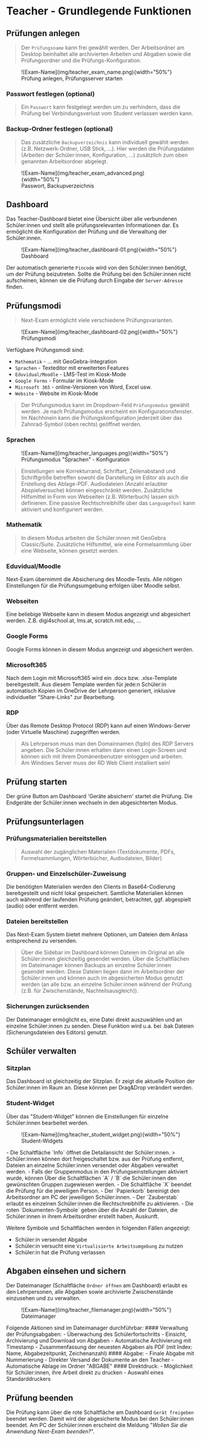 # Teacher - Grundlegende Funktionen

## Prüfungen anlegen
> Der `Prüfungsname` kann frei gewählt werden. Der Arbeitsordner am Desktop beinhaltet alle archivierten Arbeiten und Abgaben sowie die Prüfungsordner und die Prüfungs-Konfiguration.
<figure markdown="span">
    ![Exam-Name](img/teacher_exam_name.png){width="50%"}
    <figcaption>Prüfung anlegen, Prüfungsserver starten</figcaption>
</figure>

### Passwort festlegen (optional)
> Ein `Passwort` kann festgelegt werden um zu verhindern, dass die Prüfung bei Verbindungsverlust vom Student verlassen werden kann.

### Backup-Ordner festlegen (optional)
> Das zusätzliche `Backupverzeichnis` kann individuell gewählt werden (z.B. Netzwerk-Ordner, USB Stick, ...). Hier werden die Prüfungsdaten (Arbeiten der Schüler:innen, Konfiguration, ...) zusätzlich zum oben genannten Arbeitsordner abgelegt.
<figure markdown="span">
    ![Exam-Name](img/teacher_exam_advanced.png){width="50%"}
    <figcaption>Passwort, Backupverzeichnis</figcaption>
</figure>

## Dashboard
Das Teacher-Dashboard bietet eine Übersicht über alle verbundenen Schüler:innen und stellt alle prüfungsrelevanten Informationen dar.
Es ermöglicht die Konfiguration der Prüfung und die Verwaltung der Schüler:innen.

<figure markdown="span">
    ![Exam-Name](img/teacher_dashboard-01.png){width="50%"}
    <figcaption>Dashboard</figcaption>
</figure>

Der automatisch generierte `Pincode` wird von den Schüler:innen benötigt, um der Prüfung beizutreten.
Sollte die Prüfung bei den Schüler:innen nicht aufscheinen, können sie die Prüfung durch Eingabe der `Server-Adresse` finden.

## Prüfungsmodi
> Next-Exam ermöglicht viele verschiedene Prüfungsvarianten. 

<figure markdown="span">
    ![Exam-Name](img/teacher_dashboard-02.png){width="50%"}
    <figcaption>Prüfungsmodi</figcaption>
</figure>

Verfügbare Prüfungsmodi sind:

- `Mathematik` - ... mit GeoGebra-Integration
- `Sprachen` - Texteditor mit erweiterten Features
- `Eduvidual/Moodle` - LMS-Test im Kiosk-Mode
- `Google Forms` - Formular im Kiosk-Mode
- `Microsoft 365` - online-Versionen von Word, Excel usw.
- `Website` - Website im Kiosk-Mode

> Der Prüfungsmodus kann im Dropdown-Feld `Prüfungsmodus` gewählt werden. Je nach Prüfungsmodus erscheint ein Konfigurationsfenster. Im Nachhinein kann die Prüfungskonfiguration jederzeit über das Zahnrad-Symbol (oben rechts) geöffnet werden.

### Sprachen

<figure markdown="span">
    ![Exam-Name](img/teacher_languages.png){width="50%"}
    <figcaption>Prüfungsmodus "Sprachen" - Konfiguration</figcaption>
</figure>

> Einstellungen wie Korrekturrand, Schriftart, Zeilenabstand und Schriftgröße betreffen sowohl die Darstellung im Editor als auch die Erstellung des Ablage-PDF. Audiodateien (Anzahl erlaubter Abspielversuche) können eingeschränkt werden. Zusätzliche Hilfsmittel in Form von Webseiten (z.B. Wörterbuch) lassen sich definieren. Eine passive Rechtschreibhilfe über das `LanguageTool` kann aktiviert und konfiguriert werden.

### Mathematik
>In diesem Modus arbeiten die Schüler:innen mit GeoGebra Classic/Suite. Zusätzliche Hilfsmittel, wie eine Formelsammlung über eine Webseite, können gesetzt werden.

### Eduvidual/Moodle
Next-Exam übernimmt die Absicherung des Moodle-Tests. Alle nötigen Einstellungen für die Prüfungsumgebung erfolgen über Moodle selbst.

### Webseiten
Eine beliebige Webseite kann in diesem Modus angezeigt und abgesichert werden. Z.B. digi4school.at, lms.at, scratch.mit.edu, ...

### Google Forms
Google Forms können in diesem Modus angezeigt und abgesichert werden.

### Microsoft365
Nach dem Login mit Microsoft365 wird ein .docx bzw. .xlsx-Template bereitgestellt.
Aus diesem Template werden für jede:n Schüler:in automatisch Kopien im OneDrive der Lehrperson generiert, inklusive individueller "Share-Links" zur Bearbeitung.

### RDP
Über das Remote Desktop Protocol (RDP) kann auf einen Windows-Server (oder Virtuelle Maschine) zugegriffen werden.
>Als Lehrperson muss man den Domainnamen (fqdn) des RDP Servers angeben. Die Schüler:innen erhalten dann einen Login-Screen und können sich mit ihrem Domänenbenutzer einloggen und arbeiten.  
>Am Windows Server muss der RD Web Client installiert sein!


## Prüfung starten
Der grüne Button am Dashboard 'Geräte absichern' startet die Prüfung. Die Endgeräte der Schüler:innen wechseln in den abgesichterten Modus.

## Prüfungsunterlagen
### Prüfungsmaterialien bereitstellen
>Auswahl der zugänglichen Materialien (Textdokumente, PDFs, Formelsammlungen, Wörterbücher, Audiodateien, Bilder)
### Gruppen- und Einzelschüler-Zuweisung
Die benötigten Materialien werden den Clients in Base64-Codierung bereitgestellt und nicht lokal gespeichert.
Samtliche Materialien können auch während der laufenden Prüfung geändert, betrachtet, ggf. abgespielt (audio) oder entfernt werden.

### Dateien bereitstellen
Das Next-Exam System bietet mehrere Optionen, um Dateien dem Anlass entsprechend zu versenden.
>Über die Sidebar im Dashboard können Dateien im Original an alle Schüler:innen gleichzeitig gesendet werden. Über die Schaltflächen im Dateimanager können Backups an einzelne Schüler:innen gesendet werden. Diese Dateien liegen dann im Arbeitsordner der Schüler:innen und können auch im abgesicherten Modus genutzt werden (an alle bzw. an einzelne Schüler:innen während der Prüfung (z.B. für Zwischenstände, Nachteilsausgleich)).

### Sicherungen zurücksenden
Der Dateimanager ermöglicht es, eine Datei direkt auszuwählen und an einzelne Schüler:innen zu senden. Diese Funktion wird u.a. bei .bak Dateien (Sicherungsdateien des Editors) genutzt.

## Schüler verwalten
### Sitzplan
Das Dashboard ist gleichzeitig der Sitzplan. Er zeigt die aktuelle Position der Schüler:innen im Raum an. Diese können per Drag&Drop verändert werden.
### Student-Widget
Über das "Student-Widget" können die Einstellungen für einzelne Schüler:innen bearbeitet werden.
<figure markdown="span">
    ![Exam-Name](img/teacher_student_widget.png){width="50%"}
    <figcaption>Student-Widgets</figcaption>
</figure>
- Die Schaltfläche `Info` öffnet die Detailansicht der Schüler:innen.
> Schüler:innen können dort freigeschaltet bzw. aus der Prüfung entfernt, Dateien an einzelne Schüler:innen versendet oder Abgaben verwaltet werden.
- Falls der Gruppenmodus in den Prüfungseinstellungen aktiviert wurde, können Über die Schaltflächen `A` / `B` die Schüler:innen den gewünschten Gruppen zugewiesen werden.
- Die Schaltfläche `X` beendet die Prüfung für die jeweiligen Person.
- Der `Papierkorb` bereinigt den Arbeitsordner am PC der jeweiligen Schüler:innen.
- Der `Zauberstab` erlaubt es einzelnen Schüler:innen die Rechtschreibhilfe zu aktivieren.
- Die roten `Dokumenten-Symbole` geben über die Anzahl der Dateien, die Schüler:innen in ihrem Arbeitsordner erstellt haben, Auskunft.

Weitere Symbole und Schaltflächen werden in folgenden Fällen angezeigt:

- Schüler:in versendet Abgabe
- Schüler:in versucht eine `Virtualisierte Arbeitsumgebung` zu nutzen
- Schüler:in hat die Prüfung verlassen

## Abgaben einsehen und sichern
Der Dateimanager (Schaltfläche `Ordner öffnen` am Dashboard) erlaubt es den Lehrpersonen, alle Abgaben sowie archivierte Zwischenstände einzusehen und zu verwalten.
<figure markdown="span">
    ![Exam-Name](img/teacher_filemanager.png){width="50%"}
    <figcaption>Dateimanager</figcaption>
</figure>
Folgende Aktionen sind im Dateimanager durchführbar:
#### Verwaltung der Prüfungsabgaben:
- Überwachung des Schülerfortschritts
- Einsicht, Archivierung und Download von Abgaben
- Automatische Archivierung mit Timestamp
- Zusammenfassung der neuesten Abgaben als PDF (mit Index: Name, Abgabezeitpunkt, Zeichenanzahl)
#### Abgabe:
- Finale Abgabe mit Nummerierung
- Direkter Versand der Dokumente an den Teacher
- Automatische Ablage im Ordner "ABGABE"
#### Direktdruck:
- Möglichkeit für Schüler:innen, ihre Arbeit direkt zu drucken
- Auswahl eines Standarddruckers

## Prüfung beenden
Die Prüfung kann über die rote Schaltfläche am Dashboard `Gerät freigeben` beendet werden. Damit wird der abgesicherte Modus bei den Schüler:innen beendet. Am PC der Schüler:innen erscheint die Meldung "*Wollen Sie die Anwendung Next-Exam beenden?*".
